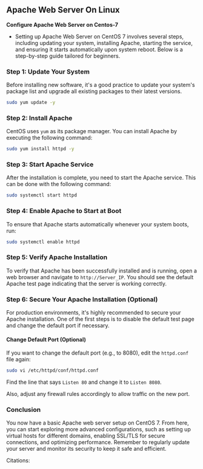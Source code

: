 ## Apache Web Server On Linux
**Configure Apache Web Server on Centos-7**

- Setting up Apache Web Server on CentOS 7 involves several steps, including updating your system, installing Apache, starting the service, and ensuring it starts automatically upon system reboot. Below is a step-by-step guide tailored for beginners.

### Step 1: Update Your System

Before installing new software, it's a good practice to update your system's package list and upgrade all existing packages to their latest versions.

```bash
sudo yum update -y
```

### Step 2: Install Apache

CentOS uses `yum` as its package manager. You can install Apache by executing the following command:

```bash
sudo yum install httpd -y
```

### Step 3: Start Apache Service

After the installation is complete, you need to start the Apache service. This can be done with the following command:

```bash
sudo systemctl start httpd
```

### Step 4: Enable Apache to Start at Boot

To ensure that Apache starts automatically whenever your system boots, run:

```bash
sudo systemctl enable httpd
```

### Step 5: Verify Apache Installation

To verify that Apache has been successfully installed and is running, open a web browser and navigate to `http://Server_IP`. You should see the default Apache test page indicating that the server is working correctly.

### Step 6: Secure Your Apache Installation (Optional)

For production environments, it's highly recommended to secure your Apache installation. One of the first steps is to disable the default test page and change the default port if necessary.


#### Change Default Port (Optional)

If you want to change the default port (e.g., to 8080), edit the `httpd.conf` file again:

```bash
sudo vi /etc/httpd/conf/httpd.conf
```

Find the line that says `Listen 80` and change it to `Listen 8080`.

Also, adjust any firewall rules accordingly to allow traffic on the new port.

### Conclusion

You now have a basic Apache web server setup on CentOS 7. From here, you can start exploring more advanced configurations, such as setting up virtual hosts for different domains, enabling SSL/TLS for secure connections, and optimizing performance. Remember to regularly update your server and monitor its security to keep it safe and efficient.

Citations:

